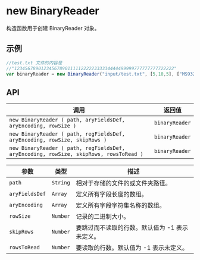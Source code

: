 # new BinaryReader

构造函数用于创建 BinaryReader 对象。

## 示例

```javascript
//test.txt 文件的内容是
//"123456789012345678901111122222333334444499999777777777722222"
var binaryReader = new BinaryReader("input/test.txt", [5,10,5], ["MS932","MS932","MS932"], 20);
```

## API

| 调用 | 返回值 |
|---|---|
| `new BinaryReader ( path, aryFieldsDef, aryEncoding, rowSize )` | `binaryReader` |
| `new BinaryReader ( path, regFieldsDef, aryEncoding, rowSize, skipRows )` | `binaryReader` |
| `new BinaryReader ( path, regFieldsDef, aryEncoding, rowSize, skipRows, rowsToRead )` | `binaryReader` |

| 参数 | 类型 | 描述 |
|---|---|---|
| `path` | `String` | 相对于存储的文件的或文件夹路径。 |
| `aryFieldsDef` | `Array` | 定义所有字段长度的数组。 |
| `aryEncoding` | `Array` | 定义所有字段字符集名称的数组。 |
| `rowSize` | `Number` | 记录的二进制大小。 |
| `skipRows` | `Number` | 要跳过而不读取的行数。默认值为 -1 表示未定义。 |
| `rowsToRead` | `Number` | 要读取的行数。默认值为 -1 表示未定义。 |